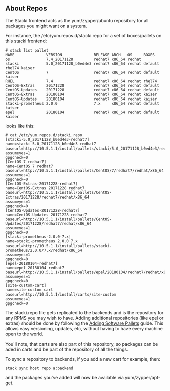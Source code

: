 ## About Repos

The Stacki frontend acts as the yum/zypper/ubuntu repository for all packages you might want on a system.

For instance, the /etc/yum.repos.d/stacki.repo for a set of boxes/pallets on this stacki frontend:

```
# stack list pallet
NAME              VERSION              RELEASE ARCH   OS     BOXES
os                7.4_20171128         redhat7 x86_64 redhat
stacki            5.0_20171128_b0ed4e3 redhat7 x86_64 redhat default rhel74 kaiser
CentOS            7                    redhat7 x86_64 redhat default kaiser
RHEL              7.4                  redhat7 x86_64 redhat rhel74
CentOS-Extras     20171228             redhat7 x86_64 redhat default
CentOS-Updates    20171228             redhat7 x86_64 redhat default
CentOS-Extras     20180104             redhat7 x86_64 redhat kaiser
CentOS-Updates    20180104             redhat7 x86_64 redhat kaiser
stacki-prometheus 2.0.0                7.x     x86_64 redhat default kaiser
epel              20180104             redhat7 x86_64 redhat default kaiser
```

looks like this:

```
# cat /etc/yum.repos.d/stacki.repo
[stacki-5.0_20171128_b0ed4e3-redhat7]
name=stacki 5.0_20171128_b0ed4e3 redhat7
baseurl=http://10.5.1.1/install/pallets/stacki/5.0_20171128_b0ed4e3/redhat7/redhat/x86_64
assumeyes=1
gpgcheck=0
[CentOS-7-redhat7]
name=CentOS 7 redhat7
baseurl=http://10.5.1.1/install/pallets/CentOS/7/redhat7/redhat/x86_64
assumeyes=1
gpgcheck=0
[CentOS-Extras-20171228-redhat7]
name=CentOS-Extras 20171228 redhat7
baseurl=http://10.5.1.1/install/pallets/CentOS-Extras/20171228/redhat7/redhat/x86_64
assumeyes=1
gpgcheck=0
[CentOS-Updates-20171228-redhat7]
name=CentOS-Updates 20171228 redhat7
baseurl=http://10.5.1.1/install/pallets/CentOS-Updates/20171228/redhat7/redhat/x86_64
assumeyes=1
gpgcheck=0
[stacki-prometheus-2.0.0-7.x]
name=stacki-prometheus 2.0.0 7.x
baseurl=http://10.5.1.1/install/pallets/stacki-prometheus/2.0.0/7.x/redhat/x86_64
assumeyes=1
gpgcheck=0
[epel-20180104-redhat7]
name=epel 20180104 redhat7
baseurl=http://10.5.1.1/install/pallets/epel/20180104/redhat7/redhat/x86_64
assumeyes=1
gpgcheck=0
[site-custom-cart]
name=site-custom cart
baseurl=http://10.5.1.1/install/carts/site-custom
assumeyes=1
gpgcheck=0
```

The stacki.repo file gets replicated to the backends and is the repository for any RPMS you may wish to have. Adding additional repositories (like epel or extras) should be done by following the [Adding Software Pallets](Adding-Software-Pallets) guide. This allows easy versioning, updates, etc, without having to have every machine open to the world.

You'll note, that carts are also part of this repository, so packages can be aded in carts and be part of the repository of all the things.

To sync a repository to backends, if you add a new cart  for example, then:

```stack sync host repo a:backend```

and the packages you've added will now be available via yum/zypper/apt-get.
